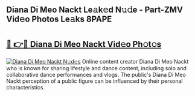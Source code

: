 ## Diana Di Meo Nackt Le𝚊k𝚎d N𝚞𝚍e - Part-ZMV Vid𝚎o Photos Le𝚊ks 8PAPE

# <h2><a href="http://fb39dw.evod.top/?m=Diana+Di+Meo+Nackt">🔗 👉🔴 Diana Di Meo Nackt Vid𝚎o Ph𝚘t𝚘s</a></h2>

[![Diana Di Meo Nackt N𝚞d𝚎s](https://i.imgur.com/8V9OHl7.gif)](http://fb39dw.evod.top/?m=Diana+Di+Meo+Nackt)
Online content creator Diana Di Meo Nackt who is known for sharing lifestyle and dance content, including solo and collaborative dance performances and vlogs. The public's Diana Di Meo Nackt perception of a public figure can be influenced by their personal characteristics. 
